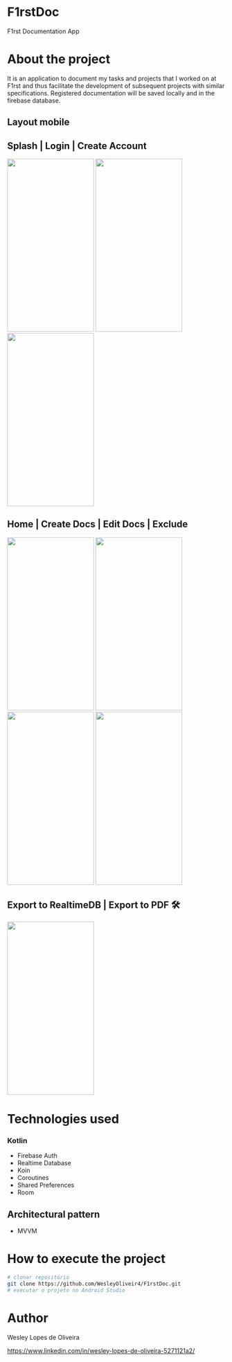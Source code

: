 # F1rstDoc
F1rst Documentation App

# About the project

It is an application to document my tasks and projects that I worked on at F1rst and thus facilitate the development of subsequent projects with similar specifications.
Registered documentation will be saved locally and in the firebase database.

## Layout mobile
## Splash | Login | Create Account
<img src="https://github.com/user-attachments/assets/a5f99d7b-1eab-41ed-8191-afdeaaa1f827" width="200" height="400">
<img src="https://github.com/user-attachments/assets/aaf64dd5-eabf-449a-a34b-db2dd85f7143" width="200" height="400">
<img src="https://github.com/user-attachments/assets/1247fce9-0a7f-42b6-aa97-e3821699bd1b" width="200" height="400">

## Home | Create Docs | Edit Docs | Exclude 
<img src="https://github.com/user-attachments/assets/d93473cd-8501-4433-bc64-3b8a32a483f9" width="200" height="400">
<img src="https://github.com/user-attachments/assets/074e119c-110b-43be-828e-1ca51a7ea11c" width="200" height="400">
<img src="https://github.com/user-attachments/assets/1ef99cd5-1ae3-4cfc-b476-1e2d0dac977a" width="200" height="400">
<img src="https://github.com/user-attachments/assets/e76c3eea-220e-4602-b264-b71d4b85998e" width="200" height="400">

## Export to RealtimeDB | Export to PDF 🛠
<img src="https://github.com/user-attachments/assets/e1692db7-c9d7-4bdb-8d11-cb8a5da9e9cd" width="200" height="400">

# Technologies used
### Kotlin
- Firebase Auth
- Realtime Database
- Koin
- Coroutines
- Shared Preferences
- Room
  
## Architectural pattern
- MVVM

# How to execute the project

```bash
# clonar repositório
git clone https://github.com/WesleyOliveir4/F1rstDoc.git
# executar o projeto no Android Studio
```

# Author

Wesley Lopes de Oliveira

https://www.linkedin.com/in/wesley-lopes-de-oliveira-5271121a2/
